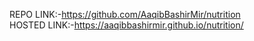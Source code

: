 REPO LINK:-https://github.com/AaqibBashirMir/nutrition <br>
HOSTED LINK:-https://aaqibbashirmir.github.io/nutrition/
